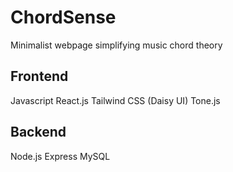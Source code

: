 # ChordSense

Minimalist webpage simplifying music chord theory

## Frontend

Javascript
React.js
Tailwind CSS (Daisy UI)
Tone.js

## Backend

Node.js
Express
MySQL


